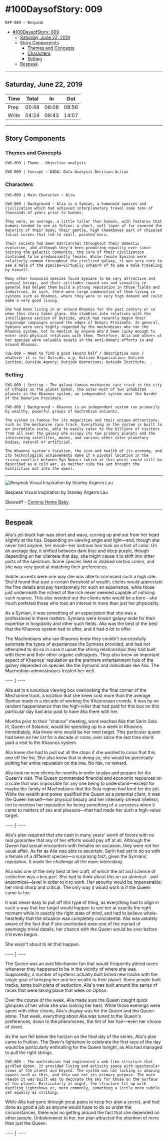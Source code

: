 # #100DaysofStory: 009

    REP-009 ~ Bespeak  

- [#100DaysofStory: 009](#100DaysofStory-009)
    - [Saturday, June 22, 2019](#Saturday-June-22-2019)
    - [Story Components](#Story-Components)
        - [Themes and Concepts](#Themes-and-Concepts)
        - [Characters](#Characters)
        - [Setting](#Setting)
    - [Bespeak](#Bespeak)

---

## Saturday, June 22, 2019

| Time  | Total | In    | Out   |
| ----- | ----- | ----- | ----- |
| Prep  | 00:48 | 08:08 | 08:56 |
| Write | 04:24 | 09:43 | 14:07 |

---

## Story Components

### Themes and Concepts

    CWS-009 | Theme ~ Objective analysis

    CWS-009 | Concept ~ DADA: Data-Analysis-Decision-Action

### Characters

    CWS-009 | Main Character ~ Alia

    CWS-009 | Background ~ Alia is a Symian, a humanoid species and civilization which had achieved interplanetary travel some tens of thousands of years prior to humans.
    
    They were, on average, a little taller than humans, with features that humans tended to see as feline: a short, soft layer of fur covered the majority of their body; their gentle, high cheekbones part of chiseled facial curves that led to small, pointed ears.
    
    Their society had been matriarchal throughout their domestic evolution, and although they'd been promoting equality ever since joining the galactic community, the core of their civilization continued to be predominantly female. While female Symians were relatively common throughout the civilized galaxy, it was very rare to see a male of the species—virtually unheard of to see a male traveling by himself.
    
    Many other humanoid species found Symians to be very attractive and sensual beings, and their attitudes toward sex and sexuality in general had helped them build a strong reputation in those fields and industries. As such, there were large communities of them living in systems such as Khaonos, where they were in very high demand and could make a very good living.

    She had been living in or around Khaonos for the past century or so when this story takes place. She stumbles into relations with the intelligence section of Outside, which had recently begun their espionage campaigns around the edges of Domari Proximate. In general, Symians were very highly regarded by the machrobians who ran the Khaonos system, not to mention by anyone who'd been lucky enough to enter into physical relations with them. Therefore, Alia and others of her species were valuable assets in the anti-Domari efforts in and around Khaonos.

    CUE-009 ~ Need to find a good second half / descriptive noun / whatever it is for Outside. e.g. Outside Organization; Outside Section; Outside Agency; Outside Operations; Outside Institute;  .

### Setting

    CWS-009 | Setting ~ The galaxy-famous mechanine race track in the city of Cthapaz on the planet Ophon, the outer-most of two inhabited planets in the Khaonos system, an independent system near the border of the Domarian Proximate.

    CWS-009 | Background ~ Khaonos is an independent system run primarily by wealthy, powerful groups of machrobian ancients.
    
    The system is famous for its megacities and their unique attractions, such as the mechanine race track. Everything in the system is built to an incredible scale, able to easily cater to the billions of visitors from all over the galaxy who occupy its two primary planets and the intervening satellites, moons, and various other inter-planetary bodies, natural or artificial.
    
    The Khaonos system's location, the size and health of its economy, and its technological achievements make it a pivotal location in the rising conflict between Syn Domari (which at this point could still be described as a cold war, as neither side has yet brought the hostilities out into the open).

---

![Bespeak Visual Inspiration by Stanley Argerm Lau](bespeak.png)

Bespeak Visual Inspiration by Stanley Argerm Lau

Skeewiff - [Coming Home Baby](https://youtu.be/y9iXeSqMfDo)

---

## Bespeak

Alia's jet-black hair was short and wavy, curving up and out from her head slightly at the tips. Depending on viewing angle and light—and, though she never told anyone, her mood—her lustrous hair took on a hint of color. On an average day, it shifted between dark blue and deep purple, though depending on her clientele that day, she might cause it to shift into other parts of the spectrum. Some species liked or disliked certain colors, and she was very good at matching their preferences.

Subtle accents were one way she was able to command such a high rate. She'd found that past a certain threshold of wealth, clients would appreciate the fine details and pay handsomely for such an experience, while those just underneath the richest of the rich never seemed capable of noticing such nuance. This also weeded out the clients who would be a bore—she much prefered those who took an interest in more than just her physicality.

As a Symian, it was something of an expectation that she was a professional in these matters. Symians were known galaxy-wide for their expertise in hospitality and other such fields. Alia was the best of the best that the Khaonos system had to offer, and it had _a lot_ to offer.

The Machrobians who ran Khaonos knew they couldn't successfully automate the types of experiences the Symians provided, and had not attempted to do so in case it upset the strong relationships they had built with them and their other organic colleagues. They also knew an important aspect of Khaonos' reputation as the premiere entertainment hub of the galaxy depended on species like the Symians and individuals like Alia. The Machrobian administrators treated her well.

---- ∫ ----

Alia sat in a luxurious viewing box overlooking the final corner of the Mechanine track, a location that she knew cost more than the average Symian made in a decade of working the Khaonosian crowds. It was by no random happenstance that the high-roller that had paid for this box on this particular day had also paid to have Alia there with her.

Months prior to their "chance" meeting, word reached Alia that Serin Sola III, Queen of Solamor, would be spending up to a week in Khaonos. Immediately, Alia knew who would be her next target. This particular queen had been on her list for a decade or more, ever since the last time she'd paid a visit to the Khaonos system.

Alia knew she had to pull out all the stops if she wanted to cross that this one off the list. She also knew that in doing so, she would be potentially putting her entire reputation on the line. No risk, no reward.

Alia took no new clients for months in order to plan and prepare for the Queen's visit. The Queen commanded financial and economic resources on a scale that was impossible for any one being to understand—except for maybe the family of Machrobians that the Sola regime had bred for the job. While the wealth and power qualified the Queen as a potential client, it was the Queen herself—her physical beauty and her intensely shrewd intellect, not to mention her reputation for being something of a sorceress when it came to matters of sex and pleasure—that had made her such a high-value target. 

---- ∫ ----

Alia's plan required that she cash in many years' worth of favors with no real guarantee that any of her efforts would pay off at all. Although the Queen had sexual encounters with females on occasion, they were not her usual affair. As far as Alia was able to ascertain, Serin had yet to do so with a female of a different species—a surprising fact, given the Symians' reputation. It made the challenge all the more interesting.

Alia was one of the very best at her craft, of which the art and science of seduction was a key part. She had to think about this on an atomical—and anatomical—level in order to it to work. Her security would be impenetrable; her mind sharp and critical. The only way it would work is if the Queen came to her.

It was never easy to pull off this type of thing, as everything had to align in such a way that her target would happen to see her at exactly the right moment while in exactly the right state of mind, and had to believe whole-heartedly that the situation was completely coincidental. Alia was astutely aware of the fact that if she overlooked even one of the myriad of seemingly trivial details, her chance with the Queen would be over before it'd even begun.

She wasn't about to let that happen.

---- ∫ ----

The Queen was an avid Mechanine fan that would frequently attend races whenever they happened to be in the vicinity of where she was. Supposedly, a number of systems actually built brand new tracks with the single goal of bringing her and her wealth to their planet. Some people built tracks, some built plans of seduction. Alia's was built around the series of races that were taking place that week on Ophon.

Over the course of the week, Alia made sure the Queen caught quick glimpses of her while she was looking her best. While those evenings were spent with other clients, Alia's display was for the Queen and the Queen alone. That week, everything about Alia was tuned to the Queen's preferences, down to the pheromones, the tint of her hair—even her choice of client.

As the sun fell below the horizon on the final day of the series, Alia's plan came to fruition. The Skein's lightshow to celebrate the first race of the day would be particularly enthralling for the Queen tonight, as Alia had managed to pull the right strings.

    CWS-009 ~ The machrobians had engineered a web-like structure that girdled Ophon. It provided living and activity space with spectacular views of the planet and beyond. The system was not lacking in amazing spaces such as this, and this was not its primary purpose. The main reason it was built was to decorate the sky for those on the surface of the planet. Particularly at night, the structure lit up with dazzling lightshows or, more commonly, something a little more subtle yet equally as striking.

While Alia had gone through great pains to keep her plan a secret, and had done as good a job as anyone would hope to do so under the circumstances, there was no getting around the fact that she depended on other people. Unbeknownst to her, her plan attracted the attention of more than just the Queen.

---- ∫ ----
